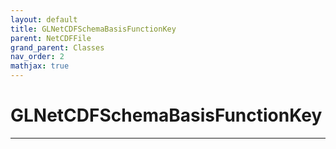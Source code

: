 ```yaml
---
layout: default
title: GLNetCDFSchemaBasisFunctionKey
parent: NetCDFFile
grand_parent: Classes
nav_order: 2
mathjax: true
---
```


#  GLNetCDFSchemaBasisFunctionKey




---

